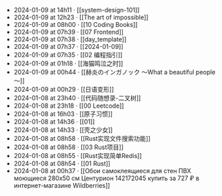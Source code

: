 - 2024-01-09 at 14h11 · [[system-design-101]]
- 2024-01-09 at 12h23 · [[The art of impossible]]
- 2024-01-09 at 08h00 · [[10 Coding Books]]
- 2024-01-09 at 07h39 · [[07 Frontend]]
- 2024-01-09 at 07h38 · [[day_template]]
- 2024-01-09 at 07h37 · [[2024-01-09]]
- 2024-01-09 at 07h35 · [[02 编程指引]]
- 2024-01-09 at 01h18 · [[海猫鸣泣之时]]
- 2024-01-09 at 00h44 · [[赫炎のインガノック ～What a beautiful people～]]
- 2024-01-09 at 00h29 · [[日语变形]]
- 2024-01-08 at 23h40 · [[代码随想录-二叉树]]
- 2024-01-08 at 23h18 · [[00 Leetcode]]
- 2024-01-08 at 16h03 · [[原子习惯]]
- 2024-01-08 at 14h36 · [[01]]
- 2024-01-08 at 14h33 · [[壳之少女]]
- 2024-01-08 at 08h58 · [[Rust实现文件搜索功能]]
- 2024-01-08 at 08h58 · [[03 Rust项目]]
- 2024-01-08 at 08h55 · [[Rust实现简单Redis]]
- 2024-01-08 at 08h54 · [[01 Rust]]
- 2024-01-08 at 00h37 · [[Обои самоклеящиеся для стен ПВХ моющиеся 280х50 см Центурион 142172045 купить за 727 ₽ в интернет-магазине Wildberries]]
